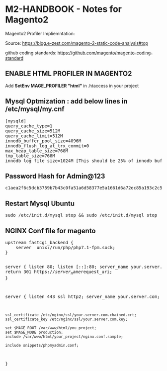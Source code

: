 # M2-HANDBOOK - Notes for Magento2

Magento2 Profiler Impliemntation: <br/>

Source: https://blog.e-zest.com/magento-2-static-code-analysis#top <br/>

github coding standards: https://github.com/magento/magento-coding-standard <br/>


<h2>ENABLE HTML PROFILER IN MAGENTO2</h2>
Add <b>SetEnv MAGE_PROFILER "html"</b> in .htaccess in your project


<h2> Mysql Optmization : add below lines in /etc/mysql/my.cnf</h2>
<pre>
[mysqld]
query_cache_type=1
query_cache_size=512M
query_cache_limit=512M
innodb_buffer_pool_size=4096M
innodb_flush_log_at_trx_commit=0
max_heap_table_size=768M
tmp_table_size=768M
innodb_log_file_size=1024M [This should be 25% of innodb_buffer_pool_size]
</pre>


<h2>Password Hash for Admin@123</h2>
<pre>c1aea2f6c5dcb3759b7b43c0fa51a6d58377e5a1661d6a72ec85a193c2c5fceb:mMtBLa6jHHljChjtLB8yoQWZzzemH2ip:1</pre>

<h2>Restart Mysql Ubuntu</h2>
<pre>sudo /etc/init.d/mysql stop && sudo /etc/init.d/mysql stop</pre>

<h2>NGINX Conf file for magento</h2>
<pre>
upstream fastcgi_backend {
    server  unix:/run/php/php7.1-fpm.sock;
}

server {
    listen 80;
    listen [::]:80;
    server_name your.server.com;
    return 301 https://$server_name$request_uri;
}

server {
    listen 443 ssl http2;
    server_name your.server.com;

    ssl_certificate /etc/nginx/ssl/your.server.com.chained.crt;
    ssl_certificate_key /etc/nginx/ssl/your.server.com.key;

    set $MAGE_ROOT /var/www/html/you_project;
    set $MAGE_MODE production;
    include /var/www/html/your_project/nginx.conf.sample;

    include snippets/phpmyadmin.conf;
}
</pre>
